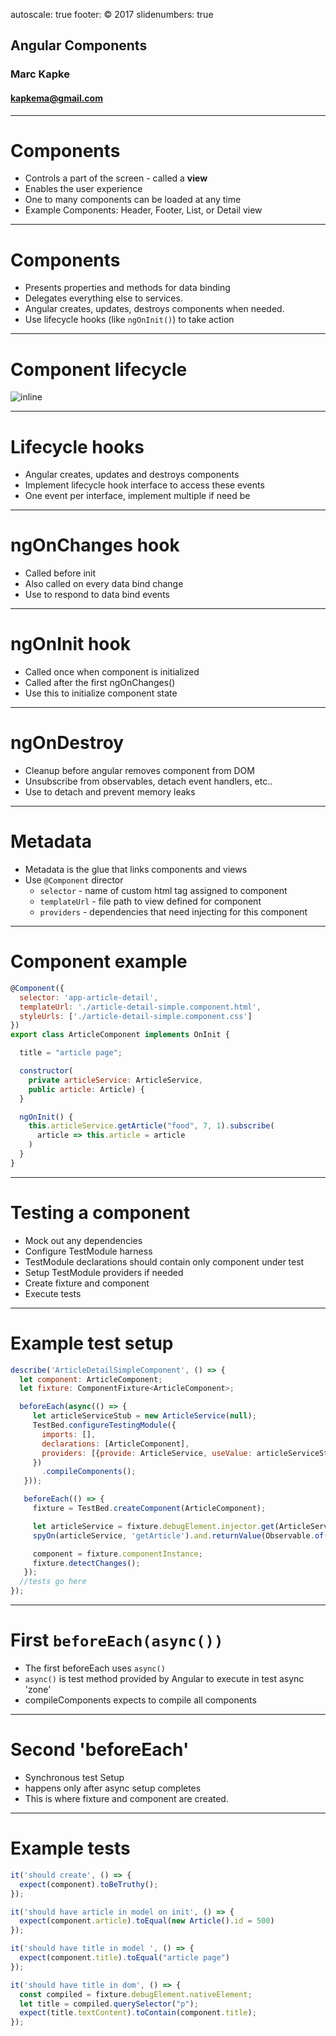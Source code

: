 autoscale: true
footer: © 2017
slidenumbers: true

## Angular Components

### Marc Kapke
#### kapkema@gmail.com

---

# Components
- Controls a part of the screen - called a __view__
- Enables the user experience
- One to many components can be loaded at any time
- Example Components: Header, Footer, List, or Detail view

---

# Components
- Presents properties and methods for data binding
- Delegates everything else to services.
- Angular creates, updates, destroys components when needed.
- Use lifecycle hooks (like `ngOnInit()`) to take action

---

# Component lifecycle
![inline](https://angular.io/resources/images/devguide/lifecycle-hooks/hooks-in-sequence.png)

---

# Lifecycle hooks
- Angular creates, updates and destroys components
- Implement lifecycle hook interface to access these events
- One event per interface, implement multiple if need be

---

# ngOnChanges hook
- Called before init
- Also called on every data bind change
- Use to respond to data bind events

---

# ngOnInit hook
- Called once when component is initialized
- Called after the first ngOnChanges()
- Use this to initialize component state

---

# ngOnDestroy
- Cleanup before angular removes component from DOM
- Unsubscribe from observables, detach event handlers, etc..
- Use to detach and prevent memory leaks

---

# Metadata
- Metadata is the glue that links components and views
- Use `@Component` director
  - `selector` - name of custom html tag assigned to component
  - `templateUrl` - file path to view defined for component
  - `providers` - dependencies that need injecting for this component

---

# Component example

``` javascript
@Component({
  selector: 'app-article-detail',
  templateUrl: './article-detail-simple.component.html',
  styleUrls: ['./article-detail-simple.component.css']
})
export class ArticleComponent implements OnInit {

  title = "article page";

  constructor(
    private articleService: ArticleService,
    public article: Article) {
  }

  ngOnInit() {
    this.articleService.getArticle("food", 7, 1).subscribe(
      article => this.article = article
    )
  }
}

```

---

# Testing a component
- Mock out any dependencies
- Configure TestModule harness
- TestModule declarations should contain only component under test
- Setup TestModule providers if needed
- Create fixture and component
- Execute tests

---

# Example test setup

``` javascript
describe('ArticleDetailSimpleComponent', () => {
  let component: ArticleComponent;
  let fixture: ComponentFixture<ArticleComponent>;

  beforeEach(async(() => {
     let articleServiceStub = new ArticleService(null);
     TestBed.configureTestingModule({
       imports: [],
       declarations: [ArticleComponent],
       providers: [{provide: ArticleService, useValue: articleServiceStub}, Article],
     })
       .compileComponents();
   }));

   beforeEach(() => {
     fixture = TestBed.createComponent(ArticleComponent);

     let articleService = fixture.debugElement.injector.get(ArticleService);
     spyOn(articleService, 'getArticle').and.returnValue(Observable.of(new Article().id=500));

     component = fixture.componentInstance;
     fixture.detectChanges();
   });
  //tests go here  
});
```

---


# First `beforeEach(async())`
- The first beforeEach uses `async()`
- `async()` is test method provided by Angular to execute in test async 'zone'
- compileComponents expects to compile all components

---

# Second 'beforeEach'
- Synchronous test Setup
- happens only after async setup completes
- This is where fixture and component are created.


---

# Example tests

``` javascript
it('should create', () => {
  expect(component).toBeTruthy();
});

it('should have article in model on init', () => {
  expect(component.article).toEqual(new Article().id = 500)
});

it('should have title in model ', () => {
  expect(component.title).toEqual("article page")
});

it('should have title in dom', () => {
  const compiled = fixture.debugElement.nativeElement;
  let title = compiled.querySelector("p");
  expect(title.textContent).toContain(component.title);
});
```
